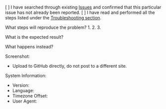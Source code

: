 [ ] I have searched through existing [Issues](https://github.com/manastungare/google-calendar-crx/issues) and confirmed that this particular issue has not already been reported.
[ ] I have read and performed all the steps listed under the [Troubleshooting section](https://github.com/manastungare/google-calendar-crx/wiki/Troubleshooting).


What steps will reproduce the problem?
1. 
2. 
3. 

What is the expected result?



What happens instead?



Screenshot:
- Upload to GitHub directly, do not post to a different site.


System Information:
- Version:
- Language:
- Timezone Offset:
- User Agent:
